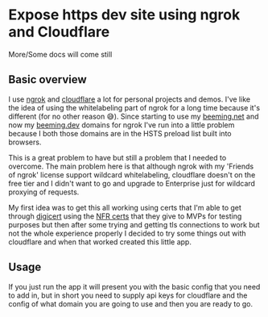 # Expose https dev site using ngrok and Cloudflare

More/Some docs will come still

## Basic overview

I use [ngrok](https://ngrok.com/) and [cloudflare](https://cloudflare.com/) a lot for personal projects and demos. I've like the idea of using the whitelabeling part of ngrok for a long time because it's different (for no other reason 😅). Since starting to use my [beeming.net](beeming.net) and now my [beeming.dev](beeming.dev) domains for ngrok I've run into a little problem because I both those domains are in the HSTS preload list built into browsers. 

This is a great problem to have but still a problem that I needed to overcome. The main problem here is that although ngrok with my 'Friends of ngrok' license support wildcard whitelabeling, cloudflare doesn't on the free tier and I didn't want to go and upgrade to Enterprise just for wildcard proxying of requests.

My first idea was to get this all working using certs that I'm able to get through [digicert](https://www.digicert.com/) using the [NFR certs](https://www.digicert.com/friends/msmvp/) that they give to MVPs for testing purposes but then after some trying and getting tls connections to work but not the whole experience properly I decided to try some things out with cloudflare and when that worked created this little app.

## Usage

If you just run the app it will present you with the basic config that you need to add in, but in short you need to supply api keys for cloudflare and the config of what domain you are going to use and then you are ready to go.